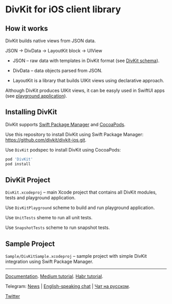 # DivKit for iOS client library

## How it works

DivKit builds native views from JSON data.

JSON → DivData → LayoutKit block → UIView

- JSON – raw data with templates in DivKit format (see [DivKit schema](../../schema)).

- DivData – data objects parsed from JSON.

- LayoutKit is a library that builds UIKit views using declarative approach.

Although DivKit produces UIKit views, it can be easyly used in SwiftUI apps (see [playground application](DivKitPlayground)).

## Installing DivKit

DivKit supports [Swift Package Manager](https://www.swift.org/package-manager/) and [CocoaPods](https://cocoapods.org/).

Use this repository to install DivKit using Swift Package Manager: https://github.com/divkit/divkit-ios.git.

Use `DivKit` podspec to install DivKit using CocoaPods:
```bash
pod 'DivKit'
pod install
```

## DivKit Project

`DivKit.xcodeproj` – main Xcode project that contains all DivKit modules, tests and playground application.

Use `DivKitPlayground` scheme to build and run playground application.

Use `UnitTests` sheme to run all unit tests.

Use `SnapshotTests` scheme to run snapshot tests.

## Sample Project

`Sample/DivKitSample.xcodeproj` – sample project with simple DivKit integration using Swift Package Manager.

---

[Documentation](https://divkit.tech/doc). [Medium tutorial](https://medium.com/p/cad519252f0f). [Habr tutorial](https://habr.com/ru/company/yandex/blog/683886/).

Telegram: [News](https://t.me/divkit_news) | [English-speaking chat](https://t.me/divkit_community_en) | [Чат на русском](https://t.me/divkit_community_ru).

[Twitter](https://twitter.com/DivKitFramework)
